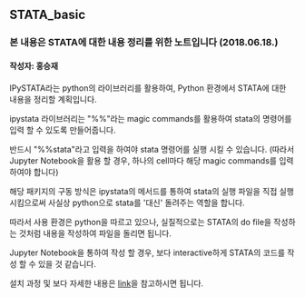 ## STATA_basic

### 본 내용은 STATA에 대한 내용 정리를 위한 노트입니다 (2018.06.18.)
#### 작성자: 홍승재

IPySTATA라는 python의 라이브러리를 활용하여, Python 환경에서 STATA에 대한 내용을 정리할 계획입니다.

ipystata 라이브러리는 "%%"라는 magic commands를 활용하여 stata의 명령어를 입력 할 수 있도록 만들어줍니다.

반드시 "%%stata"라고 입력을 하여야 stata 명령어를 실행 시킬 수 있습니다. (따라서 Jupyter Notebook을 활용 할 경우, 하나의 cell마다 해당 magic commands를 입력하여야 합니다)

해당 패키지의 구동 방식은 ipystata의 메서드를 통하여 stata의 실행 파일을 직접 실행시킴으로써 사실상 python으로 stata를 '대신' 돌려주는 역할을 합니다. 

따라서 사용 환경은 python을 따르고 있으나, 실질적으로는 STATA의 do file을 작성하는 것처럼 내용을 작성하여 파일을 돌리면 됩니다.

Jupyter Notebook을 통하여 작성 할 경우, 보다 interactive하게 STATA의 코드를 작성 할 수 있을 것 같습니다. 


설치 과정 및 보다 자세한 내용은 [link](https://github.com/TiesdeKok/ipystata)을 참고하시면 됩니다. 
